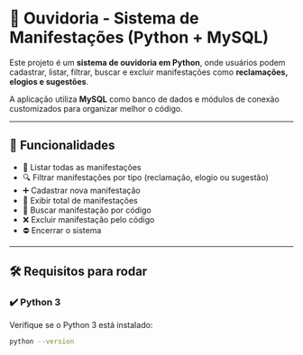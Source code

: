 # 📢 Ouvidoria - Sistema de Manifestações (Python + MySQL)

Este projeto é um **sistema de ouvidoria em Python**, onde usuários podem cadastrar, listar, filtrar, buscar e excluir manifestações como **reclamações, elogios e sugestões**.

A aplicação utiliza **MySQL** como banco de dados e módulos de conexão customizados para organizar melhor o código.

---

## 🚀 Funcionalidades

- 📄 Listar todas as manifestações
- 🔍 Filtrar manifestações por tipo (reclamação, elogio ou sugestão)
- ➕ Cadastrar nova manifestação
- 🔢 Exibir total de manifestações
- 🔎 Buscar manifestação por código
- ❌ Excluir manifestação pelo código
- ⛔ Encerrar o sistema

---

## 🛠 Requisitos para rodar

### ✔️ Python 3

Verifique se o Python 3 está instalado:

```bash
python --version
